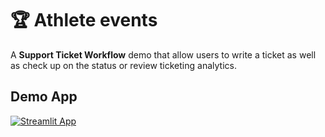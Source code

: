 # 🏆 Athlete events

A **Support Ticket Workflow** demo that allow users to write a ticket as well as check up on the status or review ticketing analytics.

## Demo App

[![Streamlit App](https://static.streamlit.io/badges/streamlit_badge_black_white.svg)](https://support-ticket-workflow-tempalte.streamlit.app/)

